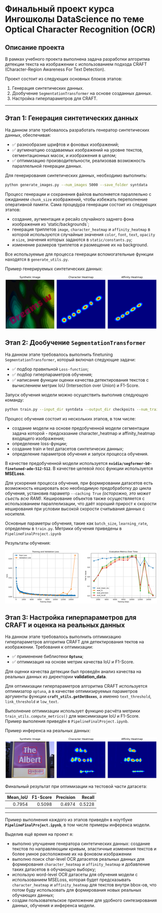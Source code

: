 # Финальный проект курса Ингошколы DataScience по теме Optical Character Recognition (OCR)

## Описание проекта

В рамках учебного проекта выполнена задача разработки алгоритма детекции текста на изображении с использованием подхода CRAFT (Character-Region Awareness For Text Detection).

Проект состоит из следующих основных блоков этапов:
1. Генерация синтетических данных.
2. Дообучение `SegmentationTransformer` на основе созданных данных.
3. Настройка гиперпараметров для CRAFT.

---

## Этап 1: Генерация синтетических данных

На данном этапе требовалось разработать генератор синтетических данных, обеспечивая:
- ✅ разнообразие шрифтов и фоновых изображений;
- ✅ аугменатцию создаваемых изображений на уровне текстов, сегментационных масок, и изображения в целом;
- ✅ оптимизацию производительности, реализовав возможность параллельной генерации данных.

Для генерирования синтетических данных, необходимо выполнить:
```bash
python generate_images.py --num_images 5000 --save_folder syntdata
```

Процесс генерации и сохранения файлов выполняется параллельно с ожиданием `chunk_size` изображений, чтобы избежать переполнение оперативной памяти. Сама процедура генерации состоит из следующих этапов:
- создание, аугментация и ресайз случайного заднего фона изображения из 'static/backgrounds`;
- генерация триплетов `image`, `character_heatmap` и `affinity_heatmap` в которой используются случайные значения `color`, `font`, `text`, `opacity` и `size`, значения которых задаются в `static/constants.py`;
- изменение размеров триплетов и размещение их на background.

Все используемые для процесса генерации вспомогательные функции находятся в `generate_utils.py`.

Пример генерируемых синтетических данных:  

![image](static/example_synthetic.png)


## Этап 2: Дообучение `SegmentationTransformer`

На данном этапе требовалось выполнить finetuning `SegmentationTransformer`, который включал следующие задачи:
- ✅ подбор правильной `Loss-function`;
- ✅ подбор гиперпараметров обучения;
- ✅ написание функции оценки качества детектирования текстов с вычислением метрик IoU (Intersection over Union) и F1-Score.

Запуск обучения модели можно осуществить выполнив следующую команду:
```bash
python train.py --input_dir syntdata --output_dir checkpoits --num_train_epochs 10 --caching True
```
Процесс обучения состоит из нескольких этапов, в том числе:
- создание модели на основе предобученной модели сегментации задача которой - предсказание character_heatmap и affinity_heatmap входящего изображения;
- определение loss-фунции;
- создание train и test датасетов синтетичесих данных;
- определение параметров обучения и запуск процесса обучения.

В качестве предобученной модели используется **`nvidia/segformer-b0-finetuned-ade-512-512`**. В качестве целевой лосс функции используется **MSELoss**.  

Для ускорения процесса обучения, при формировании датасетов есть возможность кешировать всю необходимую предобработку до цикла обучения, установив параметр `--caching True` *(осторожно, это может съесть всю RAM)*. Кеширование объектов также осуществляется с использованием параллелизации, что даёт хороший прирост к скорости кеширования при условии высокой скорости считывания данных с носителя.  

Основные параметры обучения, такие как `batch_size`, `learning_rate`, определены в `train.py`. Метрики обучения приведены в `PipelineFinalProject.ipynb`

Результаты обучения:  

![image](checkpoints/training_plots.png)


## Этап 3: Настройка гиперпараметров для CRAFT и оценка на реальных данных

На данном этапе требовалось выполнить оптимизацию гиперпараметров алгоритма CRAFT для детектирования тектов на изображении. Требования к оптимизации:
- ✅ применение библиотеки **`Optuna`**;
- ✅ оптимизация на основе метрик качества IoU и F1-Score.

Для оценки качества детекции был проведён анализ качества на реальных данных из директории **validation_data**.

Для оптимизации гиперпараметров алгоритма CRAFT используется оптимизатор `optuna`, а в качестве оптимизируемых параметров аргументы функции **`craft_utils.getDetBoxes`**, а именно `text_threshold`, `link_threshold` и `low_text`.

Выполнение оптимизации использует функцию расчёта метрики `train_utils.compute_metrics()` для максимизации IoU и F1-Score. Пример выполения приведён в `PipelineFinalProject.ipynb`.

Пример инференса на реальных данных:

![image](static/example_inference.png)


Финальный результат при оптимизации на тестовой части датасета:

|   Mean_IoU |   F1-Score |   Precision |   Recall |
|-----------:|-----------:|------------:|---------:|
|     0.7954 |     0.5098 |      0.4974 |   0.5228 |

---

Пример выполнения каждого из этапов приведён в ноутбуке **`PipelineFinalProject.ipynb`**, в том числе примеры инференса модели.

Выделив ещё время на проект я:
- выполню улучшение генератора синтетических данных: создание текстов по направляющим кривым, эластичные изменения текстов и более умное расположение их на фоновом изображении
- выполню поиск char-level OCR датасетов реальных данных для формирования `character_heatmap` и `affinity_heatmap` и добавление таких датасетов в обучающую выборку;
- использую word-level OCR датасеты для обучения модели с использованием MSELoss, которая будет предсказывать `character_heatmap` и `affinity_heatmap` для текстов внутри bbox-ов, что потом буду использовать для формирования новых реальных обучающих данных;
- создам пользовательское приложение для удобного синтезирования данных, обучения и инференса модели.






